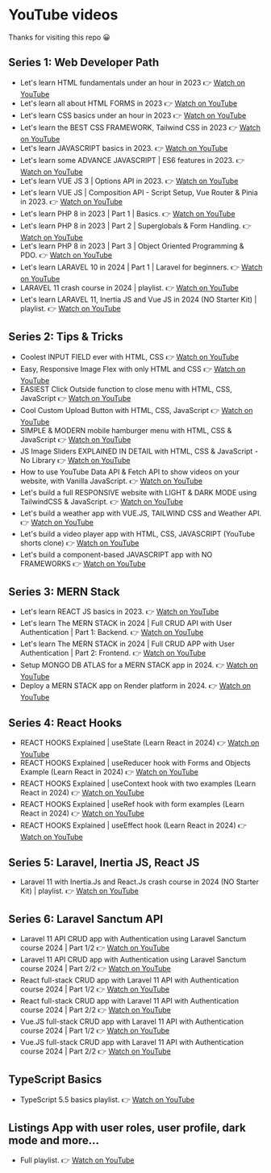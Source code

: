 # YouTube videos

Thanks for visiting this repo 😀

## Series 1: Web Developer Path

- Let's learn HTML fundamentals under an hour in 2023 👉 [Watch on YouTube](https://youtu.be/n3IKAOPwOxw?si=IJFHOjB4a6YZCbD9)
- Let's learn all about HTML FORMS in 2023 👉 [Watch on YouTube](https://youtu.be/FcCM6J1ATUk?si=gM7J9nDhGpjnDo6S)
- Let's learn CSS basics under an hour in 2023 👉 [Watch on YouTube](https://youtu.be/KyadRN-xe14?si=m0Ok1ksF0zeCg3ps)
- Let's learn the BEST CSS FRAMEWORK, Tailwind CSS in 2023 👉 [Watch on YouTube](https://youtu.be/mOP7e0aqmgk?si=HUyI-fqiMRMYUz5l)
- Let's learn JAVASCRIPT basics in 2023. 👉 [Watch on YouTube](https://youtu.be/YoVO4-bN3HY?si=JO5lpLPeJQ59vX3d)
- Let's learn some ADVANCE JAVASCRIPT | ES6 features in 2023. 👉 [Watch on YouTube](https://www.youtube.com/watch?v=_7gWP_3-7AQ)
- Let's learn VUE JS 3 | Options API in 2023. 👉 [Watch on YouTube](https://youtu.be/MJvyMXjVy4s?si=4fmS3AgwFboPdeiX)
- Let's learn VUE JS | Composition API - Script Setup, Vue Router & Pinia in 2023. 👉 [Watch on YouTube](https://www.youtube.com/watch?v=WSh8iiWgOLg)
- Let's learn PHP 8 in 2023 | Part 1 | Basics. 👉 [Watch on YouTube](https://youtu.be/S336mLBaVpQ?si=Nv_NvKsUDEOHALTY)
- Let's learn PHP 8 in 2023 | Part 2 | Superglobals & Form Handling. 👉 [Watch on YouTube](https://youtu.be/sglj3c55VfI?si=qgdKB7irC25Urc4b)
- Let's learn PHP 8 in 2023 | Part 3 | Object Oriented Programming & PDO. 👉 [Watch on YouTube](https://youtu.be/VawVMUvXVjk?si=rBhIKd1eccjktRHH)
- Let's learn LARAVEL 10 in 2024 | Part 1 | Laravel for beginners. 👉 [Watch on YouTube](https://youtu.be/9P2w-n1fPqc?si=DNsTHS6mflrXi3g4)
- LARAVEL 11 crash course in 2024 | playlist. 👉 [Watch on YouTube](https://youtube.com/playlist?list=PL38wFHH4qYZXH8Gb7PIbmyjdsWdEJLImp&si=9y8JCuKQV9CiFVGn)
- Let's learn LARAVEL 11, Inertia JS and Vue JS in 2024 (NO Starter Kit) | playlist. 👉 [Watch on YouTube](https://youtube.com/playlist?list=PL38wFHH4qYZXCW2rlBLNdHi5cv-v_qlXO&si=sAVCBahSS4rMV9DY)

## Series 2: Tips & Tricks

- Coolest INPUT FIELD ever with HTML, CSS 👉 [Watch on YouTube](https://youtu.be/9wO594NXw34?si=LAOc_ZS51x4AkX5-)
- Easy, Responsive Image Flex with only HTML and CSS 👉 [Watch on YouTube](https://youtu.be/rFPlzf769Fo?si=WSO3fja_JH-QXbRu)
- EASIEST Click Outside function to close menu with HTML, CSS, JavaScript 👉 [Watch on YouTube](https://youtu.be/w-SpaTBf-j0?si=aej-72XTvW_xcYvY)
- Cool Custom Upload Button with HTML, CSS, JavaScript 👉 [Watch on YouTube](https://youtu.be/bbFPXE2t0LQ?si=Zw_sMt9SxsY3sz3t)
- SIMPLE & MODERN mobile hamburger menu with HTML, CSS & JavaScript 👉 [Watch on YouTube](https://youtu.be/xcyfjHhMt28?si=H562ipmb9e3iXpQt)
- JS Image Sliders EXPLAINED IN DETAIL with HTML, CSS & JavaScript - No Library 👉 [Watch on YouTube](https://youtu.be/EhaKVu_3ikI?si=P6MCmnxAwN8yOsIQ)
- How to use YouTube Data API & Fetch API to show videos on your website, with Vanilla JavaScript.  👉 [Watch on YouTube](https://youtu.be/Bzw2T18YDJ4?si=xWZk3k3BKByQaBTl)
- Let's build a full RESPONSIVE website with LIGHT & DARK MODE using TailwindCSS & JavaScript. 👉 [Watch on YouTube](https://youtu.be/rSSS-SKBc_I?si=tHsPdpUmJm8g2eQK)
- Let's build a weather app with VUE.JS, TAILWIND CSS and Weather API. 👉 [Watch on YouTube](https://youtu.be/kRetyHCmPUs?si=YP4eqyAsgHp0viCT)
- Let's build a video player app with HTML, CSS, JAVASCRIPT (YouTube shorts clone) 👉 [Watch on YouTube](https://www.youtube.com/watch?v=oX4NCJkSCsA)
- Let's build a component-based JAVASCRIPT app with NO FRAMEWORKS 👉 [Watch on YouTube](https://youtu.be/scFmCO3W8G8?si=oYBTP-I30AovQwlo)

## Series 3: MERN Stack

- Let's learn REACT JS basics in 2023. 👉 [Watch on YouTube](https://youtu.be/R7TDoF7JaQA?si=cxqqqodNa3bosNcv)
- Let's learn The MERN STACK in 2024 | Full CRUD API with User Authentication | Part 1: Backend. 👉 [Watch on YouTube](https://youtu.be/rAOuOcXz81E?si=_hAR6ExUouj9els3)
- Let's learn The MERN STACK in 2024 | Full CRUD APP with User Authentication | Part 2: Frontend. 👉 [Watch on YouTube](https://youtu.be/3lbi7S26QYw?si=AXFw1OXPmEotKhbA)
- Setup MONGO DB ATLAS for a MERN STACK app in 2024. 👉 [Watch on YouTube](https://youtu.be/jmGgTPr8Kyw?si=DjTN-jgL8-j8VOI-)
- Deploy a MERN STACK app on Render platform in 2024. 👉 [Watch on YouTube](https://youtu.be/ZsFwpjFmpFQ?si=xaaHv45p9iemcZvI)

## Series 4: React Hooks

- REACT HOOKS Explained | useState (Learn React in 2024) 👉 [Watch on YouTube](https://youtu.be/gBrbZsuSYGQ)
- REACT HOOKS Explained | useReducer hook with Forms and Objects Example (Learn React in 2024) 👉 [Watch on YouTube](https://youtu.be/a7iQWvw8WPI?si=29yAGMqr-TDelC73)
- REACT HOOKS Explained | useContext hook with two examples (Learn React in 2024) 👉 [Watch on YouTube](https://youtu.be/hY9K6bU-wok?si=hieQqIGeCuRmEUu1)
- REACT HOOKS Explained | useRef hook with form examples (Learn React in 2024) 👉 [Watch on YouTube](https://youtu.be/onC5kQ8a-Xk)
- REACT HOOKS Explained | useEffect hook (Learn React in 2024) 👉 [Watch on YouTube](https://youtu.be/a6QlalVbv_0)

## Series 5: Laravel, Inertia JS, React JS

- Laravel 11 with Inertia.Js and React.Js crash course in 2024 (NO Starter Kit) | playlist. 👉 [Watch on YouTube](https://youtube.com/playlist?list=PL38wFHH4qYZVOnXxcS0NMGGmUsZky6JNG&si=L2Owa1Knhryopm6_)

## Series 6: Laravel Sanctum API

- Laravel 11 API CRUD app with Authentication using Laravel Sanctum course 2024 | Part 1/2 👉 [Watch on YouTube](https://youtu.be/LmMJB3STuU4?si=srpvgT3xI2RsWtWA)
- Laravel 11 API CRUD app with Authentication using Laravel Sanctum course 2024 | Part 2/2 👉 [Watch on YouTube](https://youtu.be/7pCDK321ckE?si=SR4HUsqZ3qTLA04f)
- React full-stack CRUD app with Laravel 11 API with Authentication course 2024 | Part 1/2 👉 [Watch on YouTube](https://youtu.be/Qfe7QlFFArA?si=wvHOZs2irKclXSqi)
- React full-stack CRUD app with Laravel 11 API with Authentication course 2024 | Part 2/2 👉 [Watch on YouTube](https://youtu.be/hJvbSCCzG3w?si=hLhAQuX-zV1uc18t)
- Vue.JS full-stack CRUD app with Laravel 11 API with Authentication course 2024 | Part 1/2 👉 [Watch on YouTube](https://youtu.be/olf35zb2YS0?si=3PXkmCdpSyZjVx72)
- Vue.JS full-stack CRUD app with Laravel 11 API with Authentication course 2024 | Part 2/2 👉 [Watch on YouTube](https://youtu.be/e5ZfuqYuS3Q?si=AHNFslLbnlqMqOQT)

## TypeScript Basics

- TypeScript 5.5 basics playlist. 👉 [Watch on YouTube](https://youtube.com/playlist?list=PL38wFHH4qYZXBPfRfojZqa3CKuAxYAt4V&si=QvlQCiazUsqPYdS9)

## Listings App with user roles, user profile, dark mode and more...

- Full playlist. 👉 [Watch on YouTube](https://youtube.com/playlist?list=PL38wFHH4qYZUdIKP9jG371N3G4kbWAg2c&si=My0r-dazAiMwzWkG)
